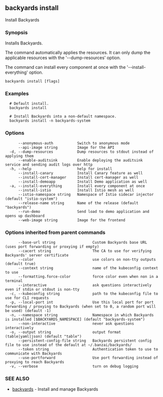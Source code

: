 ## backyards install

Install Backyards

### Synopsis

Installs Backyards.

The command automatically applies the resources.
It can only dump the applicable resources with the '--dump-resources' option.

The command can install every component at once with the '--install-everything' option.

```
backyards install [flags]
```

### Examples

```
  # Default install.
  backyards install

  # Install Backyards into a non-default namespace.
  backyards install -n backyards-system
```

### Options

```
      --anonymous-auth           Switch to anonymous mode
      --api-image string         Image for the API
  -d, --dump-resources           Dump resources to stdout instead of applying them
      --enable-auditsink         Enable deploying the auditsink service and sending audit logs over http
  -h, --help                     help for install
      --install-canary           Install Canary feature as well
      --install-cert-manager     Install cert-manager as well
      --install-demoapp          Install Demo application as well
  -a, --install-everything       Install every component at once
      --install-istio            Install Istio mesh as well
      --istio-namespace string   Namespace of Istio sidecar injector (default "istio-system")
      --release-name string      Name of the release (default "backyards")
      --run-demo                 Send load to demo application and opens up dashboard
      --web-image string         Image for the frontend
```

### Options inherited from parent commands

```
      --base-url string                 Custom Backyards base URL (uses port forwarding or proxying if empty)
      --cacert string                   The CA to use for verifying Backyards' server certificate
      --color                           use colors on non-tty outputs (default true)
      --context string                  name of the kubeconfig context to use
      --formatting.force-color          force color even when non in a terminal
      --interactive                     ask questions interactively even if stdin or stdout is non-tty
  -c, --kubeconfig string               path to the kubeconfig file to use for CLI requests
  -p, --local-port int                  Use this local port for port forwarding / proxying to Backyards (when set to 0, a random port will be used) (default -1)
  -n, --namespace string                Namespace in which Backyards is installed [$BACKYARDS_NAMESPACE] (default "backyards-system")
      --non-interactive                 never ask questions interactively
  -o, --output string                   output format (table|yaml|json) (default "table")
      --persistent-config-file string   Backyards persistent config file to use instead of the default at ~/.banzai/backyards/
      --token string                    Authentication token to use to communicate with Backyards
      --use-portforward                 Use port forwarding instead of proxying to reach Backyards
  -v, --verbose                         turn on debug logging
```

### SEE ALSO

* [backyards](backyards.md)	 - Install and manage Backyards

